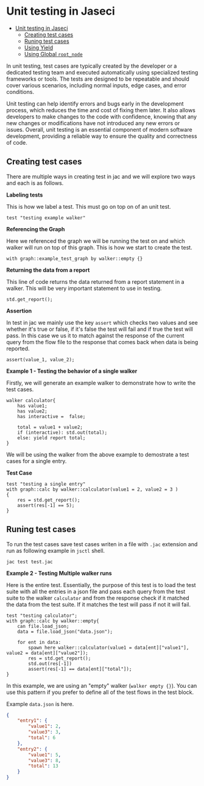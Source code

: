 # Unit testing in Jaseci

- [Unit testing in Jaseci](#unit-testing-in-jaseci)
  - [Creating test cases](#creating-test-cases)
  - [Runing test cases](#runing-test-cases)
  - [Using Yield](#using-yield)
  - [Using Global `root_node`](#using-global-root_node)

In unit testing, test cases are typically created by the developer or a dedicated testing team and executed automatically using specialized testing frameworks or tools. The tests are designed to be repeatable and should cover various scenarios, including normal inputs, edge cases, and error conditions.

Unit testing can help identify errors and bugs early in the development process, which reduces the time and cost of fixing them later. It also allows developers to make changes to the code with confidence, knowing that any new changes or modifications have not introduced any new errors or issues. Overall, unit testing is an essential component of modern software development, providing a reliable way to ensure the quality and correctness of code.

## Creating test cases

There are multiple ways in creating test in jac and we will explore two ways and each is as follows.



**Labeling tests**

This is how we label a test. This must go on top on of an unit test.

```
test "testing example walker"
```

**Referencing the Graph**

Here we referenced the graph we will be running the test on and which walker will run on top of this graph. This is how we start to create the test.

```
with graph::example_test_graph by walker::empty {}
```

**Returning the data from a report**

This line of code returns the data returned from a report statement in a walker. This will be very important statement to use in testing.

```
std.get_report();
```

**Assertion**

In test in jac we mainly use the key ``assert`` which checks two values and see whether it's true or false, if it's false the test will fail and if true the test will pass. In this case we us it to match against the response of the current query from the flow file to the response that comes back when data is being reported.

```
assert(value_1, value_2);
```

**Example 1 -  Testing the behavior of a single walker**

Firstly, we will generate an example walker to demonstrate how to write the test cases.

```jac
walker calculator{
    has value1;
    has value2;
    has interactive =  false;

    total = value1 + value2;
    if (interactive): std.out(total);
    else: yield report total;
}
```

We will be using the walker from the above example to demostrate a test cases for a single entry.

**Test Case**

```
test "testing a single entry"
with graph::calc by walker::calculator(value1 = 2, value2 = 3 )
{
    res = std.get_report();
    assert(res[-1] == 5);
}
```

## Runing test cases

To run the test cases save test cases writen in a file with `.jac` extension and run as following example in `jsctl` shell.

```
jac test test.jac
```

**Example 2 -  Testing Multiple walker runs**

Here is the entire test. Essentially, the purpose of this test is to load the test suite with all the entries in a json file and pass each query from the test suite to the walker `calculator` and from the response check if it matched the data from the test suite. If it matches the test will pass if not it will fail.

```
test "testing calculator";
with graph::calc by walker::empty{
    can file.load_json;
    data = file.load_json("data.json");

    for ent in data:
        spawn here walker::calculator(value1 = data[ent]["value1"], value2 = data[ent]["value2"]);
        res = std.get_report();
        std.out(res[-1])
        assert(res[-1] == data[ent]["total"]);
}
```

In this example, we are using an "empty" walker (`walker empty {}`). You can use this pattern if you prefer to define all of the test flows in the test block.

Example `data.json` is here.

```json
{
    "entry1": {
        "value1": 2,
        "value3": 3,
        "total": 6
    },
    "entry2": {
        "value1": 5,
        "value3": 8,
        "total": 13
    }
}
```